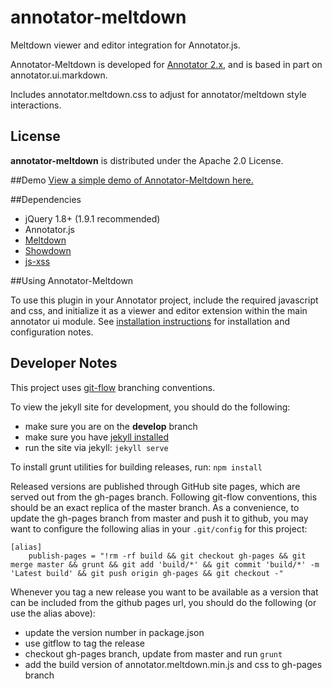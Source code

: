 # annotator-meltdown
Meltdown viewer and editor integration for Annotator.js.

Annotator-Meltdown is developed for
[Annotator 2.x](https://github.com/openannotation/annotator/releases),
and is based in part on annotator.ui.markdown.

Includes annotator.meltdown.css to adjust for annotator/meltdown
style interactions.

## License
**annotator-meltdown** is distributed under the Apache 2.0 License.

##Demo
[View a simple demo of Annotator-Meltdown here.](http://emory-lits-labs.github.io/annotator-meltdown/demo/)

##Dependencies
* jQuery 1.8+ (1.9.1 recommended)
* Annotator.js
* [Meltdown](https://github.com/iphands/Meltdown)
* [Showdown](https://github.com/showdownjs/showdown)
* [js-xss](https://github.com/leizongmin/js-xss)

##Using Annotator-Meltdown

To use this plugin in your Annotator project, include the required
javascript and css, and initialize it as a viewer and editor extension
within the main annotator ui module.  See
[installation instructions](http://emory-lits-labs.github.io/annotator-meltdown/#install)
for installation and configuration notes.

## Developer Notes

This project uses [git-flow](https://github.com/nvie/gitflow) branching conventions.

To view the jekyll site for development, you should do the following:
- make sure you are on the **develop** branch
- make sure you have [jekyll installed](http://jekyllrb.com/docs/installation/)
- run the site via jekyll: ```jekyll serve```

To install grunt utilities for building releases, run: ```npm install```

Released versions are published through GitHub site pages, which are served out from
the gh-pages branch.  Following git-flow conventions, this should be an exact
replica of the master branch.  As a convenience, to update the gh-pages branch
from master and push it to github, you may want to configure the following alias
in your ``.git/config`` for this project:

    [alias]
        publish-pages = "!rm -rf build && git checkout gh-pages && git merge master && grunt && git add 'build/*' && git commit 'build/*' -m 'Latest build' && git push origin gh-pages && git checkout -"

Whenever you tag a new release you want to be available as a version that
can be included from the github pages url, you should do the following (or use
the alias above):
- update the version number in package.json
- use gitflow to tag the release
- checkout gh-pages branch, update from master and run ```grunt```
- add the build version of annotator.meltdown.min.js and css to gh-pages branch


